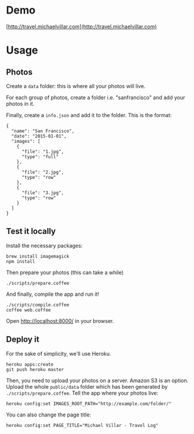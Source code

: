 # Demo
[http://travel.michaelvillar.com](http://travel.michaelvillar.com)

# Usage

## Photos
Create a `data` folder: this is where all your photos will live.

For each group of photos, create a folder i.e. "sanfrancisco" and add your photos in it.

Finally, create a `info.json` and add it to the folder. This is the format:
```
{
  "name": "San Francisco",
  "date": "2015-01-01",
  "images": [
    {
      "file": "1.jpg",
      "type": "full"
    },
    {
      "file": "2.jpg",
      "type": "row"
    },
    {
      "file": "3.jpg",
      "type": "row"
    }
  ]
}
```

## Test it locally
Install the necessary packages:
```
brew install imagemagick
npm install
```
Then prepare your photos (this can take a while)
```
./scripts/prepare.coffee
```
And finally, compile the app and run it!
```
./scripts/compile.coffee
coffee web.coffee
```
Open [http://localhost:8000/](http://localhost:8000/) in your browser.

## Deploy it
For the sake of simplicity, we'll use Heroku.
```
heroku apps:create
git push heroku master
```
Then, you need to upload your photos on a server. Amazon S3 is an option.
Upload the whole `public/data` folder which has been generated by `./scripts/prepare.coffee`.
Tell the app where your photos live:
```
heroku config:set IMAGES_ROOT_PATH="http://example.com/folder/"
```
You can also change the page title:
```
heroku config:set PAGE_TITLE="Michael Villar - Travel Log"
```

